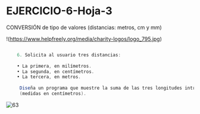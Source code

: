 # EJERCICIO-6-Hoja-3
CONVERSIÓN de tipo de valores (distancias: metros, cm y mm)

!(https://www.helpfreely.org/media/charity-logos/logo_795.jpg)


```java

    6. Solicita al usuario tres distancias:
 
    • La primera, en milímetros.
    • La segunda, en centímetros.
    • La tercera, en metros.
    
     Diseña un programa que muestre la suma de las tres longitudes introducidas 
     (medidas en centímetros).

```
![63](https://user-images.githubusercontent.com/80227002/192751531-43f582b7-0c88-43c9-9bbf-aaf1a1902c5f.png)
